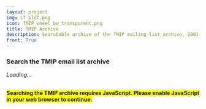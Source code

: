```yaml
---
layout: project
img: sf-plot.png
icon: TMIP_wheel_bw_transparent.png
title: TMIP Archive
description: Searchable archive of the TMIP mailing list archive, 2001-2023.
front: True
---
```


### Search the TMIP email list archive

<!-- Vue application gets inserted here -->

<div id="app"><i>Loading...</i></div>

<link rel="stylesheet" crossorigin href="/tmip-archive-assets/index.css" />
<script type="module" crossorigin src="/tmip-archive-assets/index.js"></script>

<noscript>
<br/><p>
<b style="background-color: yellow">
  Searching the TMIP archive requires JavaScript. Please enable JavaScript in your web browser to continue.
</b></p>
</noscript>

<!-- END Vue application -------------- -->

<br/>
<br/>
<br/>
